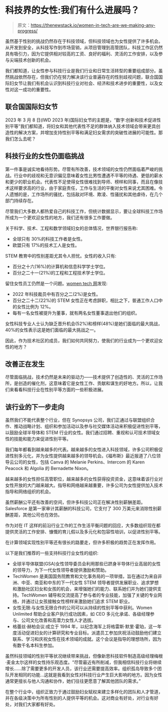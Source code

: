 # 科技界的女性:我们有什么进展吗？

> 原文：<https://thenewstack.io/women-in-tech-are-we-making-any-progress/>

虽然基于性别的挑战仍然存在于科技领域，但科技领域也为女性提供了许多机会。从开发到安全，从科技写作到市场营销，从项目管理到高管团队，科技工作区仍然具有吸引力，因为它提供相对较高的工资、良好的福利、灵活的工作安排，以及参与尖端技术创新的机会。

我们都知道，让女性参与科技行业是我们行业和日常生活转型的重要组成部分。虽然挑战依然存在，但我们仍在努力解决该行业普遍存在的性别歧视问题，联合国国际妇女节让我们有机会认识到科技行业对社会、经济和技术进步的重要性，以及女性对这一成功的重要性。

## 联合国国际妇女节

2023 年 3 月 8 日(IWD 2023 年)国际妇女节的主题是，“数字:创新和技术促进性别平等”我们都知道，将妇女和其他代表性不足的群体纳入技术领域会带来更具创造性的解决方案，并增加支持性别平等和满足妇女需求的突破性进展的可能性。那我们怎么去呢？

## 科技行业的女性仍面临挑战

第一件事是诚实地看待形势。尽管有所改善，技术领域的女性仍然面临着严峻的挑战。行业中的歧视和无意识偏见意味着女性比男性遭遇不平等的待遇、更低的薪水和更少的职业机会。代表性不足使得女性很难找到导师、榜样和同事，而且在像技术这样要求高的行业，由于家庭责任，工作与生活的平衡对女性来说尤其困难。令人遗憾的是，工作场所的骚扰，包括敌对环境、欺凌、性骚扰和其他虐待，在几个部门持续存在。

尽管我们大多数人都热爱自己的科技工作，但统计数据显示，要让全球科技工作场所成为一个更欢迎女性的地方，我们还有很多工作要做。

关于科学、技术、工程和数学领域妇女的总体情况，世界银行报告称:

*   全球只有 30%的科技工作者是女性。
*   欧盟只有 17%的技术工人是女性。

STEM 教育中的性别差距尤其令人担忧。女性的收入只有:

*   百分之十六(16%)的计算机和信息科学学士学位。
*   百分之二十一(21%)的工程和工程技术学士学位。

留住女性员工仍然是一个问题。[women tech 网](https://www.womentech.net/women-tech-conference)发现:

*   2022 年科技裁员中有百分之二(2%)是女性。
*   百分之二十二(22%)的 STEM 女性正在考虑辞职，相比之下，普通工作人口中的女性比例为 12%。
*   每有一名女性被提升为董事，就有两名女性董事退出他们的组织。

女性科技专业人士认为缺乏晋升机会(52%)和榜样(48%)是她们面临的最大挑战，40%的女性表示这是她们面临的最大挑战之一。

因此，作为技术社区的成员，我们如何共同努力，使我们的行业成为一个更欢迎女性的地方？

## 改善正在发生

尽管面临挑战，技术仍然是未来的驱动力——技术提供了创造性的、灵活的工作场所，是创造的催化剂，这意味着它是女性工作、贡献和谋生的好地方。所以，让我们来看看科技行业在性别平等方面的一些积极进展。

## 该行业的下一步走向

虽然我们不能代表整个行业，但在 Synopsys 公司，我们正通过与联盟组织合作、推动战略计划、组织和参加活动以及参与社交媒体活动来积极促进性别平等，以鼓励全球半导体和 STEM 行业的女性。我们通过招聘、重视和认可技术领域女性的技能和能力来促进性别平等。

我们每年都看到越来越多的代表。越来越多的女性进入科技领域，许多公司积极促进性别多元化，并为女性提供越来越多的领导机会。《福布斯》最近报道了八位领导云公司的女性，包括 Canva 的 Melanie Perkins、Intercom 的 Karen Peacock 和 Algolia 的 Bernadette Nixon。

越来越多的女性担任高管职位，越来越多的女性获得投资资金，这意味着该行业对女性开放的大门越来越大。指导和网络越来越重要，许多公司为女性提供加入技术指导和网络组织的机会。

虽然薪酬公平还有改善的空间，但许多科技公司正在解决性别薪酬差距。Salesforce 是第一家审计其薪酬的科技公司，它支付了 300 万美元来消除性别薪酬差距，其他公司也在效仿。

作为对在 IT 这样的前沿行业工作的工作生活平衡问题的回应，大多数组织现在都提供灵活的工作安排、慷慨的育儿假以及多元化和包容性培训，以促进性别平等。

在计算领域实现性别平等还有很长的路要走，但许多积极的趋势正在发挥作用。

以下是我们推荐的一些支持科技行业女性的组织:

*   全球半导体联盟(GSA)女性领导委员会利用那些已跻身半导体行业高层的女性的领导力，为下一代女性领导者提供激励和赞助。
*   TechWomen 是美国国务院教育和文化事务局的一项举措，旨在通过为来自非洲、中亚、南亚和中东的下一代女性 STEM 领导者提供发展职业、追求梦想和激励社区妇女和女孩的机会，来增强她们的能力、联系她们并为她们提供支持。TechWomen 辅导和交流提高了参与者的专业技能，加强了关键的专业网络，并通过让女孩接触女性榜样来激励她们追求 STEM 职业。
*   女性无限:与女性无限合作的公司可以从持续的性别平等中获利。Women Unlimited 帮助企业客户执行成功因素，如 CEO 多元化承诺、各级经理参与、公司文化改善和高潜力女性人才选拔。
*   格蕾丝·赫柏会议:成立于 1994 年，以纪念海军上将格雷斯·默里·霍珀，这一年度活动促进妇女的计算研究和专业目标。派遣员工参加庆祝活动鼓励他们建立联系、学习和庆祝女性在技术领域的成就。这个会议是指导的理想场所，因为有数千名本科生参加。

虽然科技领域的性别平等状况继续带来挑战，但像新思科技软件制造高级经理梅根·麦金太尔这样的女性持乐观态度。“尽管最近有所削减，但我相信科技行业将继续增长……除了需要更多的开发人员，该行业还需要提高效率。组织孤岛导致多个团队开发相同的功能…这就是我看到女性对科技行业产生巨大影响的地方。因为女性通常更擅长与他人沟通和协作，她们往往更愿意了解其他团队的需求。”

在整个行业中，组织正致力于通过鼓励妇女赋权来建立多样化的团队和人才管道，并在各级决策中为所有性别的人提供平等的机会。这对商业有好处，对行业有好处，对我们大家都有好处。

<svg xmlns:xlink="http://www.w3.org/1999/xlink" viewBox="0 0 68 31" version="1.1"><title>Group</title> <desc>Created with Sketch.</desc></svg>